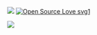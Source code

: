 ![](https://komarev.com/ghpvc/?username=benji1123&color=blueviolet)
[![Open Source Love svg1](https://badges.frapsoft.com/os/v1/open-source.svg?v=103)](https://github.com/ellerbrock/open-source-badges/)

![]([https://miro.medium.com/max/1600/1*_l0vaIoI0RQu9_io9pJJIw.gif](https://www.google.com/url?sa=i&url=https%3A%2F%2Ftenor.com%2Fview%2Fpixel-city-chill-gif-22227473&psig=AOvVaw3NT7DiXdc1z_GjBaCZIm52&ust=1679810251146000&source=images&cd=vfe&ved=0CA8QjRxqFwoTCICuyvyy9v0CFQAAAAAdAAAAABAE))
